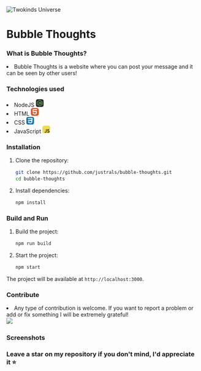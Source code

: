 <img alt="Twokinds Universe" src="https://bubble-thoughts.justrals.tech/favicon.ico" width="50px" height="50px"/>
<h1>Bubble Thoughts</h1>
<h3>What is Bubble Thoughts?</h2>
<li>Bubble Thoughts is a website where you can post your message and it can be seen by other users!</li>
<h3>Technologies used</h2>
<li>NodeJS <img width="20px" src="https://github.com/tandpfun/skill-icons/raw/main/icons/NodeJS-Dark.svg" alt="NodeJS Icon" /></li>
<li>HTML <img width="20px" src="https://github.com/tandpfun/skill-icons/raw/main/icons/HTML.svg" alt="HTML Icon" /></li>
<li>CSS <img width="20px" src="https://github.com/tandpfun/skill-icons/raw/main/icons/CSS.svg" alt="CSS Icon" /></li>
<li>JavaScript <img width="20px" src="https://github.com/tandpfun/skill-icons/raw/main/icons/JavaScript.svg" alt="JS Icon" /></li>

<h3>Installation</h3>

1. Clone the repository:

   ```bash
   git clone https://github.com/justrals/bubble-thoughts.git
   cd bubble-thoughts
   ```

2. Install dependencies:

   ```bash
   npm install
   ```

<h3>Build and Run</h3>

1. Build the project:

   ```bash
   npm run build
   ```

2. Start the project:

   ```bash
   npm start
   ```

The project will be available at `http://localhost:3000`.

<h3>Contribute</h3>
<li>Any type of contribution is welcome. If you want to report a problem or add or fix something I will be extremely grateful!</li>
<a href="https://github.com/justrals/twokinds-universe-website/graphs/contributors">
  <img src="https://contrib.rocks/image?repo=justrals/bubble-thoughts" style="height:50px"/>
</a>
<h3>Screenshots</h3>


<h3>Leave a star on my repository if you don't mind, I'd appreciate it ⭐️</h3>
